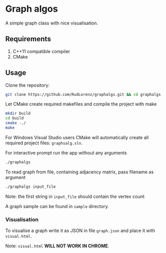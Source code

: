# Graph algos

  A simple graph class with nice visualisation.

## Requirements

  1. C++11 compatible compiler
  2. CMake

## Usage

  Clone the repository:

  ```bash
  git clone https://github.com/RudLorenz/graphalgs.git && cd graphalgs
  ```

  Let CMake create required makefiles and compile the project with make

  ```bash
  mkdir build
  cd build
  cmake ../
  make
  ```

  For Windows Visual Studio users CMake will automatically create all required project files: `graphsalg.sln`.

  For interactive prompt run the app without any arguments

  ```bash
  ./graphalgs
  ```

  To read graph from file, containing adjacency matrix, pass filename as argument

  ```bash
  ./graphalgs input_file
  ```

  Note: the first string in `input_file` should contain the vertex count

  A graph sample can be found in `sample` directory.

### Visualisation

  To visualise a graph write it as JSON in file `graph.json` and place it with `visual.html`.

  Note: `visual.html` **WILL NOT WORK IN CHROME**.